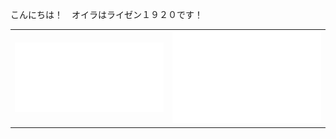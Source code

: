 こんにちは！　オイラはライゼン１９２０です！
<table>
  <tr>
    <td><img src="./metrics/general.svg" alt="General Metrics"></td>
    <td><img src="./metrics/language_and_commit_calendar.svg" alt="Language and Commit Calendar"></td>
  </tr>
</table>
